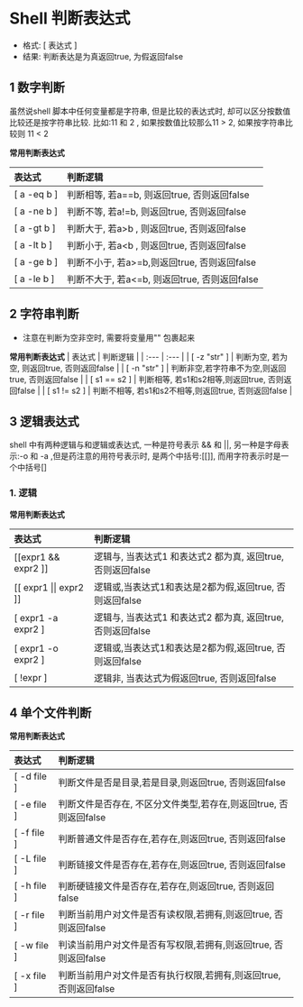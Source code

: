 # Shell 判断表达式

* 格式: \[ 表达式 \]
* 结果: 判断表达是为真返回true, 为假返回false


## 1 数字判断
虽然说shell 脚本中任何变量都是字符串, 但是比较的表达式时, 却可以区分按数值比较还是按字符串比较. 比如:11 和 2 , 如果按数值比较那么11 > 2, 如果按字符串比较则 11 < 2

**常用判断表达式**

| 表达式 | 判断逻辑 |
| :--- | :--- |
| [ a -eq b ] | 判断相等, 若a==b, 则返回true, 否则返回false |
| [ a -ne b ] | 判断不等, 若a!=b, 则返回true, 否则返回false |
| [ a -gt b ] | 判断大于, 若a>b , 则返回true, 否则返回false |
| [ a -lt b ] | 判断小于, 若a<b , 则返回true, 否则返回false |
| [ a -ge b ] | 判断不小于, 若a>=b,则返回true, 否则返回false |
| [ a -le b ] | 判断不大于, 若a<=b, 则返回true, 否则返回false |


## 2 字符串判断
* 注意在判断为空非空时, 需要将变量用"" 包裹起来

**常用判断表达式**
| 表达式 | 判断逻辑 |
| :--- | :--- |
| [ -z "str" ] | 判断为空, 若为空, 则返回true, 否则返回false |
| [ -n "str" ] | 判断非空,若字符串不为空,则返回true, 否则返回false |
| [ s1 == s2 ] | 判断相等, 若s1和s2相等,则返回true, 否则返回false |
| [ s1 != s2 ] | 判断不相等, 若s1和s2不相等,则返回true, 否则返回false |


## 3 逻辑表达式
shell 中有两种逻辑与和逻辑或表达式, 一种是符号表示 && 和 ||, 另一种是字母表示:-o 和 -a ,但是药注意的用符号表示时, 是两个中括号:[[]], 而用字符表示时是一个中括号[]

### 1. 逻辑
**常用判断表达式**

| 表达式 | 判断逻辑 |
| :--- | :--- |
| [[expr1 && expr2 ]] | 逻辑与, 当表达式1 和表达式2 都为真, 返回true,否则返回false |
| [[ expr1 \|\| expr2 ]] | 逻辑或,当表达式1和表达是2都为假,返回true, 否则返回false |
| [ expr1 -a expr2 ] | 逻辑与, 当表达式1 和表达式2 都为真, 返回true,否则返回false |
| [ expr1 -o expr2 ] | 逻辑或,当表达式1和表达是2都为假,返回true, 否则返回false |
| [ !expr ] | 逻辑非, 当表达式为假返回true, 否则返回false |


## 4 单个文件判断
**常用判断表达式**

| 表达式 | 判断逻辑 |
| :--- | :--- |
| [ -d file ] | 判断文件是否是目录,若是目录,则返回true, 否则返回false |
| [ -e file ] | 判断文件是否存在, 不区分文件类型,若存在,则返回true, 否则返回false |
| [ -f file ] | 判断普通文件是否存在,若存在,则返回true, 否则返回false |
| [ -L file ] | 判断链接文件是否存在,若存在,则返回true, 否则返回false |
| [ -h file ] | 判断硬链接文件是否存在,若存在,则返回true, 否则返回false |
| [ -r file ] | 判断当前用户对文件是否有读权限,若拥有,则返回true, 否则返回false |
| [ -w file ] | 判读当前用户对文件是否有写权限,若拥有,则返回true, 否则返回false |
| [ -x file ] | 判断当前用户对文件是否有执行权限,若拥有,则返回true, 否则返回false |

